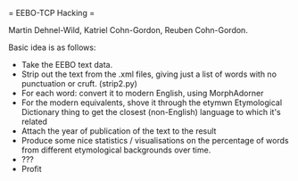 = EEBO-TCP Hacking =

Martin Dehnel-Wild, Katriel Cohn-Gordon, Reuben Cohn-Gordon.

Basic idea is as follows:

* Take the EEBO text data.
* Strip out the text from the .xml files, giving just a list of words with no punctuation or cruft. (strip2.py)
* For each word: convert it to modern English, using MorphAdorner
* For the modern equivalents, shove it through the etymwn Etymological Dictionary thing to get the closest (non-English) language to which it's related
* Attach the year of publication of the text to the result
* Produce some nice statistics / visualisations on the percentage of words from different etymological backgrounds over time.
* ???
* Profit